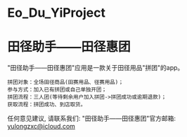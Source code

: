 # Eo_Du_YiProject
# 田径助手——田径惠团

  "田径助手——田径惠团"应用是一款关于田径用品"拼团"的app。

    拼团对象：全场田径商品(田赛用品、径赛用品)；
    参与方式：加入已有拼团或自己单独开团；
    拼团流程：三人团(等待剩余用户加入拼团->拼团成功或逾期退款)；
    获取流程：拼团成功、到店取货。

   任何意见建议, 请联系我们: 
   "田径助手——田径惠团"官方邮箱: yulongzxc@icloud.com
